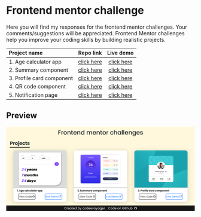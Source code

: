 # Frontend mentor challenge

Here you will find my responses for the frontend mentor challenges. Your comments/suggestions will be appreciated.
Frontend Mentor challenges help you improve your coding skills by building realistic projects. 



|        Project name         |   Repo link   |    Live demo   |
|:----------------------------|:--------------:|:--------------:|
| 1. Age calculator app       | [click here](https://github.com/codeevoyager/fmc-age-calculator-app) | [click here](https://age-calculator-app-codeevoyager.vercel.app) |
| 2. Summary component        | [click here](https://github.com/codeevoyager/fmc-result-summary-component) | [click here](https://result-summary-component-codeevoyager.vercel.app) |
| 3. Profile card component   | [click here](https://github.com/codeevoyager/fmc-profile-card-component) | [click here](https://profile-card-component-codeevoyager.vercel.app) |
| 4. QR code component        | [click here](https://github.com/codeevoyager/fmc-qr-code-component) | [click here](https://qr-code-component-codeevoyager.vercel.app) |
| 5. Notification page        | [click here](https://github.com/codeevoyager/fmc-notification-page) | [click here](https://notification-page-codeevoyager.vercel.app) |

## Preview

[![preview-img](./preview/frontend-mentor-projects-preview.png)](https://frontend-mentor-challenge-projects-codeevoyager.vercel.app/)